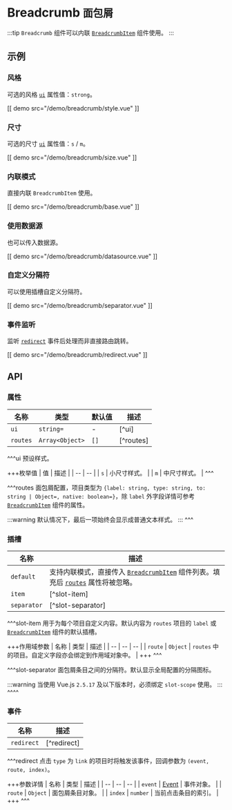 # Breadcrumb <small>面包屑</small>

:::tip
`Breadcrumb` 组件可以内联 [`BreadcrumbItem`](./breadcrumb-item) 组件使用。
:::

## 示例

### 风格

可选的风格 [`ui`](#props-ui) 属性值：`strong`。

[[ demo src="/demo/breadcrumb/style.vue" ]]

### 尺寸

可选的尺寸 [`ui`](#props-ui) 属性值：`s` / `m`。

[[ demo src="/demo/breadcrumb/size.vue" ]]

### 内联模式

直接内联 `BreadcrumbItem` 使用。

[[ demo src="/demo/breadcrumb/base.vue" ]]

### 使用数据源

也可以传入数据源。

[[ demo src="/demo/breadcrumb/datasource.vue" ]]

### 自定义分隔符

可以使用插槽自定义分隔符。

[[ demo src="/demo/breadcrumb/separator.vue" ]]

### 事件监听

监听 [`redirect`](#events-redirect) 事件后处理而非直接路由跳转。

[[ demo src="/demo/breadcrumb/redirect.vue" ]]

## API

### 属性

| 名称 | 类型 | 默认值 | 描述 |
| --- | --- | --- | --- |
| ``ui`` | `string=` | - | [^ui] |
| ``routes`` | `Array<Object>` | `[]` | [^routes] |

^^^ui
预设样式。

+++枚举值
| 值 | 描述 |
| -- | -- |
| `s` | 小尺寸样式。 |
| `m` | 中尺寸样式。 |
^^^

^^^routes
面包屑配置，项目类型为 `{label: string, type: string, to: string | Object=, native: boolean=}`，除 `label` 外字段详情可参考 [`BreadcrumbItem`](./breadcrumb-item) 组件的属性。

:::warning
默认情况下，最后一项始终会显示成普通文本样式。
:::
^^^

### 插槽

| 名称 | 描述 |
| -- | -- |
| ``default`` | 支持内联模式，直接传入 [`BreadcrumbItem`](./breadcrumb-item) 组件列表。填充后 [`routes`](#props-routes) 属性将被忽略。 |
| ``item`` | [^slot-item] |
| ``separator`` | [^slot-separator] |

^^^slot-item
用于为每个项目自定义内容。默认内容为 `routes` 项目的 `label` 或 [`BreadcrumbItem`]('./breadcrumb-item) 组件的默认插槽。

+++作用域参数
| 名称 | 类型 | 描述 |
| -- | -- | -- |
| `route` | `Object` | `routes` 中的项目。自定义字段亦会绑定到作用域对象中。 |
+++
^^^

^^^slot-separator
面包屑条目之间的分隔符。默认显示全局配置的分隔图标。

:::warning
当使用 Vue.js `2.5.17` 及以下版本时，必须绑定 `slot-scope` 使用。
:::
^^^^

### 事件

| 名称 | 描述 |
| -- | -- |
| ``redirect`` | [^redirect] |

^^^redirect
点击 `type` 为 `link` 的项目时将触发该事件，回调参数为 `(event, route, index)`。

+++参数详情
| 名称 | 类型 | 描述 |
| -- | -- | -- |
| ``event`` | [Event](https://developer.mozilla.org/zh-CN/docs/Web/Events/click) | 事件对象。 |
| ``route`` | `Object` | 面包屑条目对象。 |
| ``index`` | `number` | 当前点击条目的索引。 |
+++
^^^
